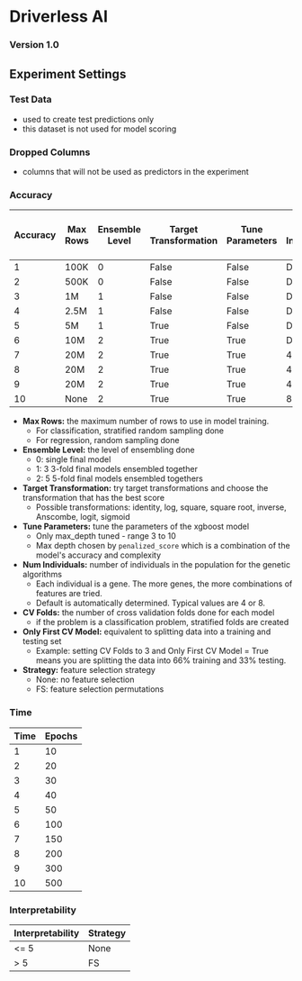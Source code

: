# Driverless AI

### Version 1.0

## Experiment Settings

### Test Data

* used to create test predictions only
* this dataset is not used for model scoring

### Dropped Columns

* columns that will not be used as predictors in the experiment

### Accuracy

| Accuracy | Max Rows | Ensemble Level | Target Transformation | Tune Parameters | Num Individuals | CV Folds | Only First CV Model | Strategy | 
|---|---|---|---|---|---|---|---|---|
| 1 | 100K | 0 | False | False | Default | 3 | True  | None |
| 2 | 500K | 0 | False | False | Default | 3 | True  | None |
| 3 | 1M   | 1 | False | False | Default | 3 | True  | None |
| 4 | 2.5M | 1 | False | False | Default | 3 | True  | None |
| 5 | 5M   | 1 | True  | False | Default | 3 | True  | None |
| 6 | 10M  | 2 | True  | True  | Default | 3 | True  | FS   |
| 7 | 20M  | 2 | True  | True  | 4       | 4 | False | FS   |
| 8 | 20M  | 2 | True  | True  | 4       | 4 | False | FS   |
| 9 | 20M  | 2 | True  | True  | 4       | 4 | False | FS   |
| 10| None | 2 | True  | True  | 8       | 4 | False | FS   |

* **Max Rows:** the maximum number of rows to use in model training.
	*  For classification, stratified random sampling done
	*  For regression, random sampling done
*  **Ensemble Level:** the level of ensembling done
	* 0: single final model
	* 1: 3 3-fold final models ensembled together
	* 2: 5 5-fold final models ensembled togethers
* **Target Transformation:** try target transformations and choose the transformation that has the best score 
	* Possible transformations: identity, log, square, square root, inverse, Anscombe, logit, sigmoid 
* **Tune Parameters:** tune the parameters of the xgboost model
	* Only max_depth tuned - range 3 to 10
	* Max depth chosen by `penalized_score` which is a combination of the model's accuracy and complexity
* **Num Individuals:** number of individuals in the population for the genetic algorithms
	* Each individual is a gene.  The more genes, the more combinations of features are tried.
	* Default is automatically determined.  Typical values are 4 or 8.
* **CV Folds:** the number of cross validation folds done for each model
	* if the problem is a classification problem, stratified folds are created 
* **Only First CV Model:** equivalent to splitting data into a training and testing set
	* Example: setting CV Folds to 3 and Only First CV Model = True means you are splitting the data into 66% training and 33% testing.
* **Strategy:** feature selection strategy
	* None: no feature selection
	* FS: feature selection permutations 
 
### Time

| Time | Epochs |
|---|---|
| 1  | 10  |
| 2  | 20  |
| 3  | 30  |
| 4  | 40  |
| 5  | 50  |
| 6  | 100 |
| 7  | 150 |
| 8  | 200 |
| 9  | 300 |
| 10 | 500 |

### Interpretability

| Interpretability | Strategy |
| --- | --- |
| <= 5 | None |
| > 5  | FS   |